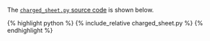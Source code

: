 The [`charged_sheet.py` source code](charged_sheet.py) is shown below.
<p></p>

{% highlight python %}
{% include_relative charged_sheet.py %}
{% endhighlight %}
